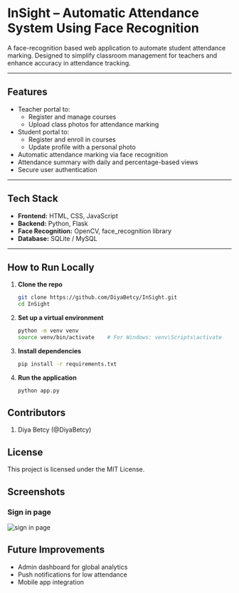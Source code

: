 # InSight – Automatic Attendance System Using Face Recognition

A face-recognition based web application to automate student attendance marking. Designed to simplify classroom management for teachers and enhance accuracy in attendance tracking.

---

## Features

- Teacher portal to:
  - Register and manage courses
  - Upload class photos for attendance marking
- Student portal to:
  - Register and enroll in courses
  - Update profile with a personal photo
- Automatic attendance marking via face recognition
- Attendance summary with daily and percentage-based views
- Secure user authentication

---

## Tech Stack

- **Frontend:** HTML, CSS, JavaScript
- **Backend:** Python, Flask
- **Face Recognition:** OpenCV, face_recognition library
- **Database:** SQLite / MySQL

---

## How to Run Locally

1. **Clone the repo**
   ```bash
   git clone https://github.com/DiyaBetcy/InSight.git
   cd InSight
2. **Set up a virtual environment**
   ```bash
   python -m venv venv
   source venv/bin/activate    # For Windows: venv\Scripts\activate
3. **Install dependencies**
   ```bash
   pip install -r requirements.txt
4. **Run the application**
   ```bash
   python app.py
## Contributors
1. Diya Betcy (@DiyaBetcy)
## License
This project is licensed under the MIT License.

## Screenshots
### Sign in page
![sign in page](screenshots/sign%20in%20page.jpg)

## Future Improvements
- Admin dashboard for global analytics
- Push notifications for low attendance
- Mobile app integration
